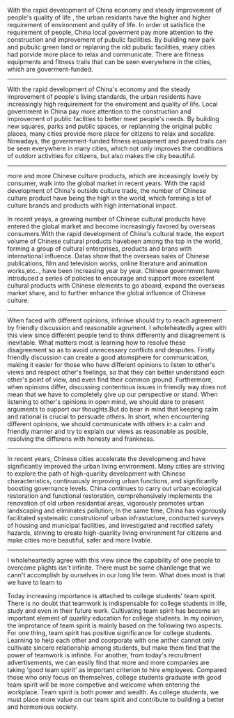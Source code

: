 With the rapid development of China economy and steady improvement of people's quality of life  , the  urban residants have the higher and higher requirement of environment and qulity of life.
In order ot satisfice the requirement of people, China local goverment pay more attention to the construction and improvement of pubulic facilities.
By building new park and pubulic green land or replaning the old pubulic facilities, many cities had porvide more place to relax and communicate.
There are fitness equipments and fitness trails that can be seen everywhere in the cities, which are goverment-funded.

---

With the rapid development of China's economy and the steady improvement of people's living standards, the urban residents have increasingly high requirement for the enviroment and quality of life. Local government in China pay more attention to the construction and improvement of public faclities to better meet people's needs. By building new squares, parks and public spaces, or replanning the original public places, many cities provide more place for citizens to relax and socalize.  Nowadays, the government-funded fitness equaipment and paved trails can be seen everywhere in many cities, which not only  improves the conditions of  outdorr activities for citizens, but also makes the city beautiful.


---
more and more Chinese culture products, which are inceasingly lovely by consumer, walk into the global market in recent years. With the rapid development of China's outside culture trade, the number of Chinese culture product have being the high in the world, which forming  a lot of culture brands and products with high international impact.


In recent yeays, a growing number of Chinese cultural products have entered the  global market and become increasingly favored by overseas consumers.With the rapid development of China's cultural trade, the export volume of Chinese cultural products havebeen among the top in the world, forming a group of cultural enterprises, products and brans with international influence. Datas show that the overseas sales of Chinese publications, film and television works, online literature and animation works,etc.., have been increasing year by year. Chinese government have introduced a series of policies to encourage and support more excellent cultural products with Chinese elements to go aboard, expand the overseas market share, and to further enhance the global influence of Chinese culture.

---
When faced with different opinions, infiniwe should try to reach agreement by friendly discussion and reasonable agrument. I wholeheatedly agree with this view since different people tend to think differently and disagreement is inevitable. What matters most is learning how to resolve these disagreement so as to avoid unnecessary conflicts and desputes.
Firstly friendly discussion can create a good atomsphere for communication, making it easier for those who have different opinions to listen to other's views and respect other's feelings, so that they can better understand each other's point of view, and even find their common ground. Furthermore, when opinions differ, discussing contentious issues in friendly way does not mean that we have to completely give up our perspective or stand. When listening to other's opinions in open mind, we should dare to present arguments to support our thoughts.But do bear in mind that keeping calm and rational is crucial to persuade others.
In short, when encountering different opinions, we should communicate with others in a calm and friendly manner and try to explain our views as reasonable as posible, resolving the differens with honesty and frankness.

---
In recent years, Chinese cities accelerate the developmeng and have significantly improved the urban living environment. Many cities are striving to explore the path of high-quarlity development with Chinese characteristics, continuously improving urban functions, and significantly boosting governance levels. China continues to carry out urban ecological restoration and functional restoration, comprehensively implements the renovation of old urban residantial areas, vigorously promotes urban landscaping and eliminates pollution; In  the same time, China has vigorously facilitated systematic construtionof urban infrastucture, conducted surveys of housing and municipal facilities,  and investigated and rectified safety hazards, striving to create high-quarlity living environment for citizens and make cities more beautiful, safer and more livable.

---
I wholeheartedly agree with this view since the capability of one people to overcome plights isn't infinite. There must be some chanllenge that we cann't accomplish by ourselves in our long life term. What does most is that we have to learn to 

Today increasing importance is attached to college students' team spirit. There is no doubt that teamwork is indispensable for college students in life, study and even in their future work. Cultivating team spirit has become an important element of quarlity education for college students.
In my opinion, the improtance of team spirit is mainly based on the following two aspects. For one thing, team spirit has positive significance for college students. Learning to help each other and coorporate with one anther cannot only cultivate sincere relationship among students, but make them find that the power of teamwork is infinite. For another, from today's recruitment advertisements, we can easily find that more and more companies are taking 'good team spirit' as important criterion to hire employees. Compared those who only focus on themselves, college students graduate with good team spirit will be more competive and welcome when entering the workplace.
Team spirit is both power and wealth. As college students, we must place more value on our team spirit and contribute  to building a better and hormonious society.